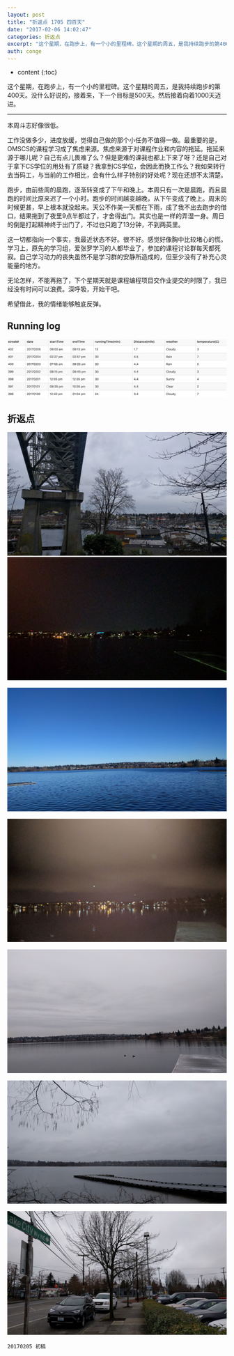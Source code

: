 ```yaml
---
layout: post
title: "折返点 1705 四百天"
date: "2017-02-06 14:02:47"
categories: 折返点
excerpt: "这个星期，在跑步上，有一个小的里程碑。这个星期的周五，是我持续跑步的第400天。没什么好说的，接着来，下一个目标是500天。然后接着向着1000..."
auth: conge
---
```

* content
{:toc}

这个星期，在跑步上，有一个小的里程碑。这个星期的周五，是我持续跑步的第400天。没什么好说的，接着来，下一个目标是500天。然后接着向着1000天迈进。

-----

本周斗志好像很低。

工作没做多少，进度放缓，觉得自己做的那个小任务不值得一做。最重要的是，OMSCS的课程学习成了焦虑来源。焦虑来源于对课程作业和内容的拖延。拖延来源于哪儿呢？自己有点儿畏难了么？但是更难的课我也都上下来了呀？还是自己对于拿下CS学位的用处有了质疑？我拿到CS学位，会因此而换工作么？我如果转行去当码工，与当前的工作相比，会有什么样子特别的好处呢？现在还想不太清楚。

跑步，由前些周的晨跑，逐渐转变成了下午和晚上。本周只有一次是晨跑，而且晨跑的时间比原来迟了一个小时。跑步的时间越变越晚，从下午变成了晚上。周末的时候更甚，早上根本就没起来。天公不作美一天都在下雨，成了我不出去跑步的借口，结果拖到了夜里9点半都过了，才舍得出门。其实也是一样的弄湿一身。周日的倒是打起精神终于出门了，不过也只跑了13分钟，不到两英里。

这一切都指向一个事实，我最近状态不好。很不好。感觉好像胸中比较堵心的慌。学习上，原先的学习组，爱张罗学习的人都毕业了，参加的课程讨论群每天都死寂。自己学习动力的丧失虽然不是学习群的安静所造成的，但至少没有了补充心灵能量的地方。

无论怎样，不能再拖了，下个星期天就是课程编程项目交作业提交的时限了，我已经没有时间可以浪费。深呼吸，开始干吧。

希望借此，我的情绪能够触底反弹。

## Running log
![Running Log week 05 2017](/assets/images/折返点/118382-c866f9ad4aae3ada.png)

## 折返点

![20170130.jpg](/assets/images/折返点/118382-b498059c4f475a18.jpg)
![20170131.jpg](/assets/images/折返点/118382-6b99b38ab2a8fc19.jpg)

![20170201.jpg](/assets/images/折返点/118382-ba88fefa10c42d0a.jpg)

![20170202.jpg](/assets/images/折返点/118382-99c50de2792f76a3.jpg)

![20170203.jpg](/assets/images/折返点/118382-7b2c9b6615788bb4.jpg)

![20170204.jpg](/assets/images/折返点/118382-a7f345bf9623c2d9.jpg)

![20170205.jpg](/assets/images/折返点/118382-fb737a559d046062.jpg)

```
20170205 初稿
```
